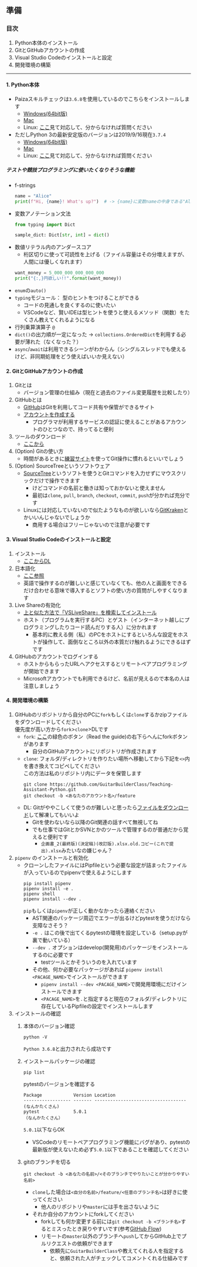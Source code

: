 ## 準備

### 目次
1. Python本体のインストール
1. GitとGitHubアカウントの作成
1. Visual Studio Codeのインストールと設定
1. 開発環境の構築


---
#### 1. Python本体
- Paizaスキルチェックは`3.6.8`を使用しているのでこちらをインストールします
    - [Windows(64bit版)](https://www.python.org/ftp/python/3.6.8/python-3.6.8-amd64.exe)
    - [Mac](https://www.python.org/ftp/python/3.6.8/python-3.6.8-macosx10.9.pkg)
    - Linux: [ここ](https://www.python.org/downloads/release/python-368/)見て対応して、分からなければ質問ください
- ただしPython 3の最新安定版のバージョンは2019/9/16現在`3.7.4`
    - [Windows(64bit版)](https://www.python.org/ftp/python/3.7.4/python-3.7.4-amd64-webinstall.exe)
    - [Mac](https://www.python.org/ftp/python/3.7.4/python-3.7.4-macosx10.9.pkg)
    - Linux: [ここ](https://www.python.org/downloads/release/python-374/)見て対応して、分からなければ質問ください
    
##### テストや競技プログラミングに使いたくなりそうな機能

- f-strings
    ```python
    name = "Alice"
    print(f"Hi, {name}! What's up?")  # -> {name}に変数nameの中身である"Alice"が入り "Hi, Alice! What's up?" となる
    ```
- 変数アノテーション文法
    ```python
    from typing import Dict
    
    sample_dict: Dict[str, int] = dict()
    ```
- 数値リテラル内のアンダースコア
    - 桁区切りに使って可読性を上げる（ファイル容量はその分増えますが、人間には優しくなれます）
    ```python
    want_money = 5_000_000_000_000_000
    print("{:,}円欲しい!!".format(want_money))
    ``` 
- `enum`の`auto()`    
- `typing`モジュール： 型のヒントをつけることができる
    - コードの見通しを良くするのに使いたい
    - VSCodeなど、賢いIDEは型ヒントを使うと使えるメソッド（関数）をたくさん教えてくれるようになる
- 行列乗算演算子 `@`
- `dict()`の出力順が一定になった -> `collections.OrderedDict`を利用する必要が薄れた（なくなった？）
- `async`/`await`は利用できるシーンがわからん（シングルスレッドでも使えるけど、非同期処理をどう使えばいいか見えない）

#### 2. GitとGitHubアカウントの作成
1. Gitとは
    - バージョン管理の仕組み（現在と過去のファイル変更履歴を比較したり）
1. GitHubとは
    - [GitHub](https://github.com)はGitを利用してコード共有や保管ができるサイト
    - [アカウントを作成する](https://qiita.com/okumurakengo/items/848f7177765cf25fcde0)
        - プログラマが利用するサービスの認証に使えることがあるアカウントのひとつなので、持ってると便利
1. ツールのダウンロード
    - [ここから](https://git-scm.com/book/ja/v2/%E4%BD%BF%E3%81%84%E5%A7%8B%E3%82%81%E3%82%8B-Git%E3%81%AE%E3%82%A4%E3%83%B3%E3%82%B9%E3%83%88%E3%83%BC%E3%83%AB)
1. (Option) Gitの使い方
    - 時間があるときに[練習サイト](https://learngitbranching.js.org/)を使ってGit操作に慣れるといいでしょう
1. (Option) SourceTreeというソフトウェア
    - [SourceTree](https://prog-8.com/blogs/how_to_use_sourcetree)というソフトを使うとGitコマンドを入力せずにマウスクリックだけで操作できます
        - けどコマンドの名前と働きは知っておかないと使えません
        - 最初は`clone`, `pull`, `branch`,  `checkout`, `commit`, `push`が分かれば充分です
    - Linuxには対応していないので似たようなものが欲しいなら[GitKraken](https://www.gitkraken.com/)とかいいんじゃないでしょうか
        - 商用する場合はフリーじゃないので注意が必要です

#### 3. Visual Studio Codeのインストールと設定
1. インストール
    - [ここからDL](https://code.visualstudio.com/download)
1. 日本語化
    - [ここ参照](https://qiita.com/HiroCh/items/481adfa969dbe689f566)
    - 英語で操作するのが難しいと感じていなくても、他の人と画面をできるだけ合わせる意味で導入するとソフトの使い方の質問がしやすくなります
1. Live Shareの有効化
    - [上と似た方法で「VSLiveShare」を検索してインストール](https://qiita.com/mh4gf/items/8f072b2faabba90937d3)
    - ホスト（プログラムを実行するPC）とゲスト（インターネット越しにプログラミングしたりコード読んだりする人）に分かれます
        - 基本的に教える側（私）のPCをホストにするといろんな設定をホストが操作して、面倒なところ以外の本質だけ触れるようにできるはずです
1. GitHubのアカウントでログインする
    - ホストからもらったURLへアクセスするとリモートペアプログラミングが開始できます
    - Microsoftアカウントでも利用できるけど、名前が見えるので本名の人は注意しましょう
   
#### 4. 開発環境の構築
1. GitHubのリポジトリから自分のPCに`fork`もしくは`clone`するかzipファイルをダウンロードしてください<br>優先度が高い方から`fork`>`clone`>DLです
    - `fork`: [ここ](https://github.com/GuitarBuilderClass/Teaching-Assistant-Python)の緑色のボタン（Read the guide)の右下らへんにforkボタンがあります
        - 自分のGitHubアカウントにリポジトリが作成されます        
    - `clone`: フォルダ/ディレクトリを作りたい場所へ移動してから下記を`<>`内を書き換えてコピペしてください<br>この方法は私のリポジトリ内にデータを保管します
        ```
        git clone https://github.com/GuitarBuilderClass/Teaching-Assistant-Python.git
        git checkout -b <あなたのアカウント名>/feature
        ```
    - DL: Gitがややこしくて使うのが難しいと思ったら[ファイルをダウンロード](https://github.com/GuitarBuilderClass/Teaching-Assistant-Python/archive/master.zip)して解凍してもいいよ
        - Gitを使わないなら以降のGit関連の話すべて無視してね
        - でも仕事ではGitとかSVNとかのツールで管理するのが普通だから覚えると便利です
            - `企画書_2(最終版)(決定稿)(改訂版).xlsx.old.コピー(これで提出).xlsx`みたいなの嫌じゃん？
1. `pipenv` のインストールと有効化
    - クローンしたファイルにはPipfileという必要な設定が詰まったファイルが入っているのでpipenvで使えるようにします
        ```
        pip install pipenv
        pipenv install -e .
        pipenv shell
        pipenv install --dev .
        ```
        `pip`もしくは`pipenv`が正しく動かなかったら連絡ください
        - AST関連のパッケージ周辺でエラーが出るけどpytestを使うだけなら支障なさそう？  
        - `-e .` はこの後で出てくるpytestの環境を設定している（setup.pyが裏で動いている）  
        - `--dev .` オプションはdevelop(開発用)のパッケージをインストールするのに必要です
            - testツールとかそういうのを入れています  
        - その他、何か必要なパッケージがあれば `pipenv install <PACAGE_NAME>`でインストールができます  
            - `pipenv install --dev <PACAGE_NAME>`で開発用環境にだけインストールできます
            - `<PACAGE_NAME>`を`.`と指定すると現在のフォルダ/ディレクトリに存在しているPipfileの設定でインストールします
1. インストールの確認
    1. 本体のバージョン確認　　
        ```
        python -V
        ```
        `Python 3.6.8`と出力されたら成功です
    1. インストールパッケージの確認
        ```
        pip list
        ```
        
        pytestのバージョンを確認する
        ```
        Package            Version Location
        ------------------ ------- -----------------------------------
        (なんかたくさん)
        pytest             5.0.1
        （なんかたくさん）
        ```
        `5.0.1`以下ならOK
        - VSCodeのリモートペアプログラミング機能にバグがあり、pytestの最新版が使えないため必ず`5.0.1`以下であることを確認してください 
    1. gitのブランチを切る
        ```
        git checkout -b <あなたの名前>/<そのブランチでやりたいことが分かりやすい名前>
        ```
        - `clone`した場合は`<自分の名前>/feature/<任意のブランチ名>`は好きに使ってください  
            - 他人のリポジトリや`master`には手を出さないように　　
        - それか自分のアカウントにforkしてください
            - forkしても何か変更する前には`git checkout -b <ブランチ名>`するとミスったとき戻りやすいです(参考[GitHub Flow](https://gist.github.com/Gab-km/3705015))
            - リモートの`master`以外のブランチへ`push`してからGitHub上でプルリクエストの依頼ができます
                - 依頼先に`GuitarBuilderClass`や教えてくれる人を指定すると、依頼された人がチェックしてコメントくれる仕組みです
